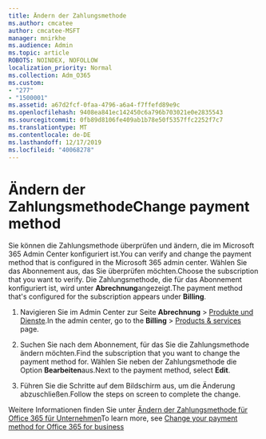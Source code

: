 ```yaml
---
title: Ändern der Zahlungsmethode
ms.author: cmcatee
author: cmcatee-MSFT
manager: mnirkhe
ms.audience: Admin
ms.topic: article
ROBOTS: NOINDEX, NOFOLLOW
localization_priority: Normal
ms.collection: Adm_O365
ms.custom:
- "277"
- "1500001"
ms.assetid: a67d2fcf-0faa-4796-a6a4-f7ffefd89e9c
ms.openlocfilehash: 9408ea841ec142450c6a796b703021e0e2835543
ms.sourcegitcommit: 0fb89d8106fe409ab1b78e50f5357ffc2252f7c7
ms.translationtype: MT
ms.contentlocale: de-DE
ms.lasthandoff: 12/17/2019
ms.locfileid: "40068278"
---
```

# <a name="change-payment-method"></a><span data-ttu-id="0bfd3-102">Ändern der Zahlungsmethode</span><span class="sxs-lookup"><span data-stu-id="0bfd3-102">Change payment method</span></span>

<span data-ttu-id="0bfd3-103">Sie können die Zahlungsmethode überprüfen und ändern, die im Microsoft 365 Admin Center konfiguriert ist.</span><span class="sxs-lookup"><span data-stu-id="0bfd3-103">You can verify and change the payment method that is configured in the Microsoft 365 admin center.</span></span> <span data-ttu-id="0bfd3-104">Wählen Sie das Abonnement aus, das Sie überprüfen möchten.</span><span class="sxs-lookup"><span data-stu-id="0bfd3-104">Choose the subscription that you want to verify.</span></span> <span data-ttu-id="0bfd3-105">Die Zahlungsmethode, die für das Abonnement konfiguriert ist, wird unter **Abrechnung**angezeigt.</span><span class="sxs-lookup"><span data-stu-id="0bfd3-105">The payment method that's configured for the subscription appears under **Billing**.</span></span>
  
1. <span data-ttu-id="0bfd3-106">Navigieren Sie im Admin Center zur Seite **Abrechnung** \> [Produkte und Dienste](https://go.microsoft.com/fwlink/p/?linkid=842054).</span><span class="sxs-lookup"><span data-stu-id="0bfd3-106">In the admin center, go to the **Billing** \> [Products & services](https://go.microsoft.com/fwlink/p/?linkid=842054) page.</span></span>

2. <span data-ttu-id="0bfd3-107">Suchen Sie nach dem Abonnement, für das Sie die Zahlungsmethode ändern möchten.</span><span class="sxs-lookup"><span data-stu-id="0bfd3-107">Find the subscription that you want to change the payment method for.</span></span> <span data-ttu-id="0bfd3-108">Wählen Sie neben der Zahlungsmethode die Option **Bearbeiten**aus.</span><span class="sxs-lookup"><span data-stu-id="0bfd3-108">Next to the payment method, select **Edit**.</span></span>

3. <span data-ttu-id="0bfd3-109">Führen Sie die Schritte auf dem Bildschirm aus, um die Änderung abzuschließen.</span><span class="sxs-lookup"><span data-stu-id="0bfd3-109">Follow the steps on screen to complete the change.</span></span>

<span data-ttu-id="0bfd3-110">Weitere Informationen finden Sie unter [Ändern der Zahlungsmethode für Office 365 für Unternehmen](https://docs.microsoft.com/office365/admin/subscriptions-and-billing/change-payment-method)</span><span class="sxs-lookup"><span data-stu-id="0bfd3-110">To learn more, see  [Change your payment method for Office 365 for business](https://docs.microsoft.com/office365/admin/subscriptions-and-billing/change-payment-method)</span></span>
